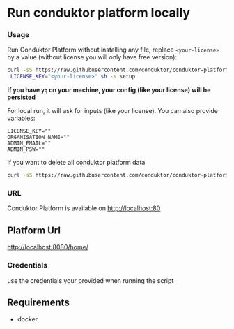 # Run conduktor platform locally

### Usage

Run Conduktor Platform without installing any file, replace `<your-license>` by a value (without license you will only have free version):

```sh
curl -sS https://raw.githubusercontent.com/conduktor/conduktor-platform/main/example-local/autorun/autorun.sh | \
 LICENSE_KEY="<your-license>" sh -s setup
```

**If you have `yq` on your machine, your config (like your license) will be persisted**

For local run, it will ask for inputs (like your license). You can also provide variables: 

```
LICENSE_KEY=""
ORGANISATION_NAME=""
ADMIN_EMAIL=""
ADMIN_PSW=""
```

If you want to delete all conduktor platform data
```sh
curl -sS https://raw.githubusercontent.com/conduktor/conduktor-platform/main/example-local/autorun/autorun.sh | sh -s clean
```
### URL
Conduktor Platform is available on [http://localhost:80](http://localhost:80)

## Platform Url
[http://localhost:8080/home/](http://localhost:8080/home/)

### Credentials 
use the credentials your provided when running the script

## Requirements

- docker